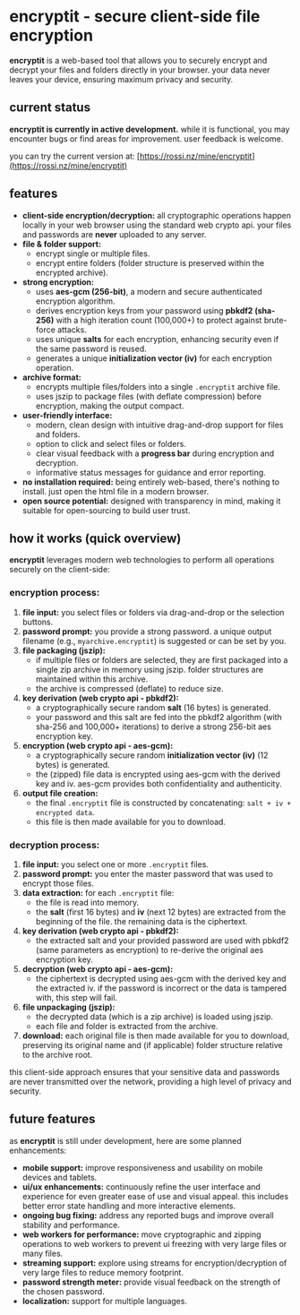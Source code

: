 # encryptit - secure client-side file encryption

**encryptit** is a web-based tool that allows you to securely encrypt and decrypt your files and folders directly in your browser. your data never leaves your device, ensuring maximum privacy and security.

## current status

**encryptit is currently in active development.** while it is functional, you may encounter bugs or find areas for improvement. user feedback is welcome.

you can try the current version at: [https://rossi.nz/mine/encryptit](https://rossi.nz/mine/encryptit)

## features

* **client-side encryption/decryption:** all cryptographic operations happen locally in your web browser using the standard web crypto api. your files and passwords are **never** uploaded to any server.
* **file & folder support:**
    * encrypt single or multiple files.
    * encrypt entire folders (folder structure is preserved within the encrypted archive).
* **strong encryption:**
    * uses **aes-gcm (256-bit)**, a modern and secure authenticated encryption algorithm.
    * derives encryption keys from your password using **pbkdf2 (sha-256)** with a high iteration count (100,000+) to protect against brute-force attacks.
    * uses unique **salts** for each encryption, enhancing security even if the same password is reused.
    * generates a unique **initialization vector (iv)** for each encryption operation.
* **archive format:**
    * encrypts multiple files/folders into a single `.encryptit` archive file.
    * uses jszip to package files (with deflate compression) before encryption, making the output compact.
* **user-friendly interface:**
    * modern, clean design with intuitive drag-and-drop support for files and folders.
    * option to click and select files or folders.
    * clear visual feedback with a **progress bar** during encryption and decryption.
    * informative status messages for guidance and error reporting.
* **no installation required:** being entirely web-based, there's nothing to install. just open the html file in a modern browser.
* **open source potential:** designed with transparency in mind, making it suitable for open-sourcing to build user trust.

## how it works (quick overview)

**encryptit** leverages modern web technologies to perform all operations securely on the client-side:

### encryption process:

1.  **file input:** you select files or folders via drag-and-drop or the selection buttons.
2.  **password prompt:** you provide a strong password. a unique output filename (e.g., `myarchive.encryptit`) is suggested or can be set by you.
3.  **file packaging (jszip):**
    * if multiple files or folders are selected, they are first packaged into a single zip archive in memory using jszip. folder structures are maintained within this archive.
    * the archive is compressed (deflate) to reduce size.
4.  **key derivation (web crypto api - pbkdf2):**
    * a cryptographically secure random **salt** (16 bytes) is generated.
    * your password and this salt are fed into the pbkdf2 algorithm (with sha-256 and 100,000+ iterations) to derive a strong 256-bit aes encryption key.
5.  **encryption (web crypto api - aes-gcm):**
    * a cryptographically secure random **initialization vector (iv)** (12 bytes) is generated.
    * the (zipped) file data is encrypted using aes-gcm with the derived key and iv. aes-gcm provides both confidentiality and authenticity.
6.  **output file creation:**
    * the final `.encryptit` file is constructed by concatenating: `salt + iv + encrypted data`.
    * this file is then made available for you to download.

### decryption process:

1.  **file input:** you select one or more `.encryptit` files.
2.  **password prompt:** you enter the master password that was used to encrypt those files.
3.  **data extraction:** for each `.encryptit` file:
    * the file is read into memory.
    * the **salt** (first 16 bytes) and **iv** (next 12 bytes) are extracted from the beginning of the file. the remaining data is the ciphertext.
4.  **key derivation (web crypto api - pbkdf2):**
    * the extracted salt and your provided password are used with pbkdf2 (same parameters as encryption) to re-derive the original aes encryption key.
5.  **decryption (web crypto api - aes-gcm):**
    * the ciphertext is decrypted using aes-gcm with the derived key and the extracted iv. if the password is incorrect or the data is tampered with, this step will fail.
6.  **file unpackaging (jszip):**
    * the decrypted data (which is a zip archive) is loaded using jszip.
    * each file and folder is extracted from the archive.
7.  **download:** each original file is then made available for you to download, preserving its original name and (if applicable) folder structure relative to the archive root.

this client-side approach ensures that your sensitive data and passwords are never transmitted over the network, providing a high level of privacy and security.

## future features

as **encryptit** is still under development, here are some planned enhancements:

* **mobile support:** improve responsiveness and usability on mobile devices and tablets.
* **ui/ux enhancements:** continuously refine the user interface and experience for even greater ease of use and visual appeal. this includes better error state handling and more interactive elements.
* **ongoing bug fixing:** address any reported bugs and improve overall stability and performance.
* **web workers for performance:** move cryptographic and zipping operations to web workers to prevent ui freezing with very large files or many files.
* **streaming support:** explore using streams for encryption/decryption of very large files to reduce memory footprint.
* **password strength meter:** provide visual feedback on the strength of the chosen password.
* **localization:** support for multiple languages.
